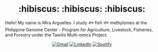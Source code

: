 <h1 align="center">
    :hibiscus: :hibiscus: :hibiscus: 
</h1>

Hello! My name is Mira Arguelles. I study :fish: fish :fish: methylomes at the Philippine Genome Center - Program for Agriculture, Livestock, Fisheries, and Forestry under the Tawilis Multi-omics Project.
 

<div align="center">

[![Gmail](https://img.shields.io/badge/email-D14836?style=for-the-badge&logo=gmail&logoColor=white&link=mailto:mirarguelles@gmail.com)](mailto:mirarguelles@gmail.com)
[![LinkedIn](https://img.shields.io/badge/linkedin-%230077B5.svg?style=for-the-badge&logo=linkedin&logoColor=white)](https://www.linkedin.com/in/meruila/)
[![Spotify](https://img.shields.io/badge/music-1ED760?style=for-the-badge&logo=spotify&logoColor=white)](https://open.spotify.com/user/mirarguelles?si=8ff478bf24a04fea)

</div>